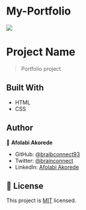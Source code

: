 # My-Portfolio
![](https://img.shields.io/badge/Microverse-blueviolet)

# Project Name

> Portfolio project

## Built With

- HTML
- CSS
## Author
👤 **Afolabi Akorede**

- GitHub: [@braibconnect93](https://github.com/brainconnect93)
- Twitter: [@brainconnect](https://twitter.com/brainconnect0)
- LinkedIn: [Afolabi Akorede](https://linkedin.com/in/afolabi-akorede-b40690174)


## 📝 License

This project is [MIT](./MIT.md) licensed.